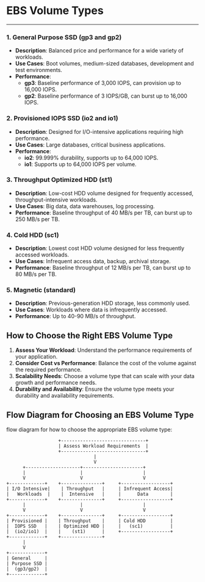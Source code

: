 # EBS Volume Types
<hr>

### 1. General Purpose SSD (gp3 and gp2)
- **Description**: Balanced price and performance for a wide variety of workloads.
- **Use Cases**: Boot volumes, medium-sized databases, development and test environments.
- **Performance**:
  - **gp3**: Baseline performance of 3,000 IOPS, can provision up to 16,000 IOPS.
  - **gp2**: Baseline performance of 3 IOPS/GB, can burst up to 16,000 IOPS.

### 2. Provisioned IOPS SSD (io2 and io1)
- **Description**: Designed for I/O-intensive applications requiring high performance.
- **Use Cases**: Large databases, critical business applications.
- **Performance**:
  - **io2**: 99.999% durability, supports up to 64,000 IOPS.
  - **io1**: Supports up to 64,000 IOPS per volume.

### 3. Throughput Optimized HDD (st1)
- **Description**: Low-cost HDD volume designed for frequently accessed, throughput-intensive workloads.
- **Use Cases**: Big data, data warehouses, log processing.
- **Performance**: Baseline throughput of 40 MB/s per TB, can burst up to 250 MB/s per TB.

### 4. Cold HDD (sc1)
- **Description**: Lowest cost HDD volume designed for less frequently accessed workloads.
- **Use Cases**: Infrequent access data, backup, archival storage.
- **Performance**: Baseline throughput of 12 MB/s per TB, can burst up to 80 MB/s per TB.

### 5. Magnetic (standard)
- **Description**: Previous-generation HDD storage, less commonly used.
- **Use Cases**: Workloads where data is infrequently accessed.
- **Performance**: Up to 40-90 MB/s of throughput.

## How to Choose the Right EBS Volume Type
1. **Assess Your Workload**: Understand the performance requirements of your application.
2. **Consider Cost vs Performance**: Balance the cost of the volume against the required performance.
3. **Scalability Needs**: Choose a volume type that can scale with your data growth and performance needs.
4. **Durability and Availability**: Ensure the volume type meets your durability and availability requirements.

## Flow Diagram for Choosing an EBS Volume Type

flow diagram for how to choose the appropriate EBS volume type:

```plaintext
                   +-------------------------------+
                   | Assess Workload Requirements  |
                   +-------------------------------+
                                |
                                V
      +--------------------+----------------------+
      |                    |                      |
      V                    V                      V
+-------------+    +---------------+     +------------------+
| I/O Intensive|    | Throughput   |     | Infrequent Access|
|   Workloads  |    |  Intensive   |     |      Data        |
+-------------+    +---------------+     +------------------+
      |                    |                      |
      V                    V                      V
+-------------+    +---------------+     +------------------+
| Provisioned |    | Throughput    |     | Cold HDD         |
|  IOPS SSD   |    | Optimized HDD |     |   (sc1)          |
|  (io2/io1)  |    |    (st1)      |     +------------------+
+-------------+    +---------------+
      |
      V
+-------------+
| General     |
| Purpose SSD |
|  (gp3/gp2)  |
+-------------+
```


